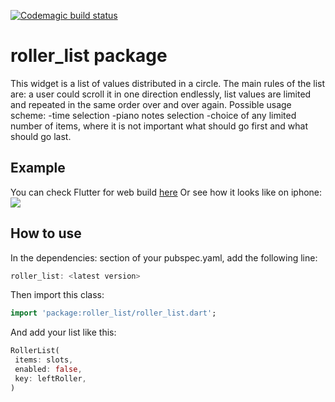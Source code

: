 [![Codemagic build status](https://api.codemagic.io/apps/5e2a1ba1cc644b00105fe31d/5e2a1ba1cc644b00105fe31c/status_badge.svg)](https://codemagic.io/apps/5e2a1ba1cc644b00105fe31d/5e2a1ba1cc644b00105fe31c/latest_build)

# roller_list package
This widget is a list of values distributed in a circle. The main rules of the list are: a user could scroll it in one direction endlessly, list values are limited and repeated in the same order over and over again.
Possible usage scheme:
-time selection
-piano notes selection
-choice of any limited number of items, where it is not important what should go first and what should go last.

## Example
You can check Flutter for web build [here](https://opensource.0x.team/roller-list/demo/index.html#/)
Or see how it looks like on iphone:
![](iphone_screen.gif)

## How to use
In the dependencies: section of your pubspec.yaml, add the following line:
```dart
roller_list: <latest version>
```

Then import this class:
```dart
import 'package:roller_list/roller_list.dart';
```

And add your list like this: 
```dart
RollerList(
 items: slots,
 enabled: false,
 key: leftRoller,
)
```
